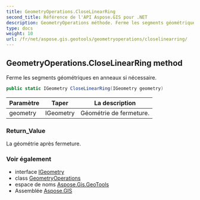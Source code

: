 ```yaml
---
title: GeometryOperations.CloseLinearRing
second_title: Référence de l'API Aspose.GIS pour .NET
description: GeometryOperations méthode. Ferme les segments géométriques en anneaux si nécessaire.
type: docs
weight: 10
url: /fr/net/aspose.gis.geotools/geometryoperations/closelinearring/
---
```

## GeometryOperations.CloseLinearRing method

Ferme les segments géométriques en anneaux si nécessaire.

```csharp
public static IGeometry CloseLinearRing(IGeometry geometry)
```

| Paramètre | Taper | La description |
| --- | --- | --- |
| geometry | IGeometry | Géométrie de fermeture. |

### Return_Value

La géométrie après fermeture.

### Voir également

* interface [IGeometry](../../../aspose.gis.geometries/igeometry/)
* class [GeometryOperations](../)
* espace de noms [Aspose.Gis.GeoTools](../../geometryoperations/)
* Assemblée [Aspose.GIS](../../../)


